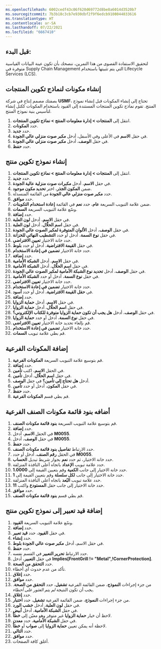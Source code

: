 ```yaml
---
ms.openlocfilehash: 6002cedf43c06f620d69772d8be8a6014d3520b7
ms.sourcegitcommit: 7b3b18c3cb7e930dbf2f9f6edcb9108044033616
ms.translationtype: HT
ms.contentlocale: ar-SA
ms.lasthandoff: 07/22/2021
ms.locfileid: "6667410"
---
```

## <a name="before-you-begin"></a>قبل البدء: 
لتحقيق الاستفادة القصوى من هذا التمرين، ننصحك بأن تكون عينة البيانات القياسية متوفرة في Supply Chain Management التي يتم تثبيتها باستخدام Lifecycle Services ‏(LCS).

## <a name="create-components-for-product-configuration-models"></a>إنشاء مكونات لنماذج تكوين المنتجات


بصفتك مصمم إنتاج في شركة **USMF**، تحتاج إلى إنشاء المكونات قبل إنشاء نموذج المنتج. تقوم نماذج تكوين المنتجات المستندة إلى القيود باستخدام المكونات ككتل إنشاء لتأسيس بنية نموذج المنتج.

1.  انتقل إلى **المنتجات > إدارة معلومات المنتج > نماذج تكوين المنتجات**.
2.  حدد **المكونات**.
3.  حدد **جديد**.
4.  في حقل **الاسم** في الأعلى وفي الأسفل، أدخل **مكبر صوت منزلي عالي الجودة**.
5.  في حقل **الوصف**، أدخل **مكبر صوت منزلي عالي الجودة**.
6.  حدد **حفظ**.

## <a name="create-a-product-configuration-model"></a>إنشاء نموذج تكوين منتج


1.  انتقل إلى **المنتجات > إدارة معلومات المنتج > نماذج تكوين المنتجات**.
2.  حدد **جديد**.
3.  في حقل **الاسم**، أدخل **مكبرات صوت منزلية عالية الجودة**.
4.  ضمن **المكون الجذر‬**، اختر  **تحديد مكون موجود**.
5.  حدد **مكبر صوت منزلي عالي الجودة** من القائمة المنسدلة.
5. حدد **موافق**.
6. ضمن علامة التبويب السريعة **عام**، حدد **نعم** في القائمة **إعادة استخدام التكوينات**.
7. وسّع علامة التبويب السريعة **السمات**.
7. حدد **إضافة**.
8. في حقل **الاسم**، أدخل **لون العلبة**.
9. في حقل **اسم الحلّال**، أدخل **لون العلبة**.
10. في حقل **الوصف**، أدخل **الألوان المتوفرة لمكبر الصوت عالي الجودة**.
11. في حقل **نوع** **السمة**، أدخل أو حدد **التشطيب النهائي للخزانة**.
12. حدد خانة الاختيار **تعيين الافتراضي**.
13. في حقل **القيمة الافتراضية**، أدخل أو حدد **بلوط**.
14. حدد خانة الاختيار **تضمين في إعادة الاستخدام**.
15. حدد **إضافة**.
16. في حقل **الاسم**، أدخل **الشبكة الأمامية**.
17. في حقل **اسم الحلّال**، أدخل **الشبكة الأمامية**.
18. في حقل **الوصف**، أدخل **تحديد نوع الشبكة الأمامية لمكبر الصوت عالي الجودة**.
19. في حقل **نوع السمة**، أدخل أو حدد **الشبكة الأمامية**.
20. حدد خانة الاختيار **تعيين الافتراضي**.
21. حدد خانة الاختيار **تضمين في إعادة الاستخدام**.
22. في **حقل القيمة الافتراضية**، أدخل أو حدد **أسود**. 
23. حدد **إضافة**.
24. في حقل **الاسم**، أدخل **حماية الزوايا**.
25. في حقل **اسم الحلّال**، أدخل **حماية الزوايا**.
26. في حقل **الوصف**، أدخل **هل يجب أن تكون حماية الزوايا متوفرة للكتاب الإلكتروني؟**.
27. في حقل **نوع السمة**، أدخل أو حدد **حماية الزوايا**.
28. قم بإلغاء تحديد خانة الاختيار **تعيين الافتراضي**.
28. حدد خانة الاختيار **تضمين في إعادة الاستخدام**.
29. قم بطي علامة تبويب **السمات**.


## <a name="add-sub-components"></a>إضافة المكونات الفرعية


1. قم بتوسيع علامة التبويب السريعة **المكونات الفرعية**.
2. حدد **إضافة**.
3. في الحقل **الاسم**، اكتب **تأمين‎‎**.
4. في حقل **اسم الحلّال**، أدخل **تأمين**.
5. أدخل **هل تحتاج إلى تأمين؟** في حقل **الوصف**.
6. في حقل **المكون**، أدخل أو حدد **تأمين‎**.
7. حدد **حفظ**.
8. قم بطي قسم **المكونات الفرعية**.

## <a name="add-sub-bom-lines"></a>أضافه بنود قائمة مكونات الصنف الفرعية


1. قم بتوسيع علامة التبويب السريعة **بنود قائمة مكونات الصنف**.
2. حدد **إضافة**.
3. في الحقل **الاسم**، أدخل **M0055**.
4. في حقل **الوصف**، أدخل **M0055**.
5. حدد **حفظ**.
6. حدد الارتباط **تفاصيل بنود قائمة مكونات الصنف**.
7. في الحقل **رقم الصنف**، أدخل أو حدد **M0055**.
8. حدد خانة الاختيار، ثم حدد **نعم** بجوار شريط تبديل  **الحساب**.
9. حدد علامة تبويب **الإعداد** باتجاه أعلى النافذة المنزلقة.
10. حدد خانة الاختيار إلى جانب **الكمية** وقم بتعيين القيمة إلى **1.0000**.
11. حدد خانة الاختيار إلى جانب **لكل سلسلة** وقم بتعيين القيمة إلى **1**.
12. حدد علامة تبويب **البُعد** باتجاه أعلى النافذة المنزلقة.
13. حدد خانة الاختيار إلى جانب حقل **المستودع** واكتب **11**.
14. حدد **موافق**.
15. قم بطي قسم **بنود قائمة مكونات الصنف**.


## <a name="add-an-expression-constraint-to-a-product-configuration-model"></a>إضافة قيد تعبير إلى نموذج تكوين منتج
 

1. وسّع علامة التبويب السريعة **القيود**.
2. حدد **إضافة**.
3. في حقل **القيود**، حدد **قيد تعبير**.
4. حدد **إنشاء**.
5. في حقل الاسم، أدخل **مكبر صوت عالي الجودة بلوط**.
6. حدد **حفظ**.
7. حدد الارتباط **تحرير التعبير** في القسم نفسه.
8. في حقل **التعبير**، أدخل **Implies[FrontGrill != "Metal",!CornerProtection]**.
9. حدد **التحقق من الصحة**.
10. تأكد من عدم حدوث أي أخطاء.
11. حدد **إغلاق**.
12. حدد **موافق**.
13. من جزء إجراءات **النموذج**، ضمن القائمة الفرعية **تشغيل**، حدد **التحقق من الصحة**. يجب أن تكون النتيجة *لم يتم العثور على أخطاء*.
14. حدد **إغلاق**.
15. من جزء إجراءات **النموذج**، ضمن القائمة الفرعية **تشغيل**، حدد **اختبار**.
16. في حقل **لون العلبة**، أدخل **خشب الورد‬**.
17. في حقل **الشبكة الأمامية**، أدخل **أبيض**.
18. لاحظ أن خيار **حماية الزوايا** غير متوفر وهو معيّن إلى **خطأ**.
19. في حقل **الشبكة الأمامية**، حدد **معدن**.
20. لاحظة أنه يمكن تعيين **حماية الزوايا** إلى **صواب** أو **خطأ**.
21. حدد **التالي**.
22. حدد **موافق**.
23. أغلق كافة الصفحات. 
